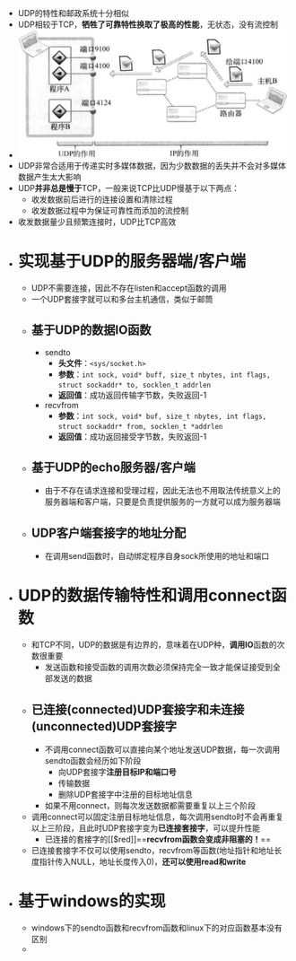 - UDP的特性和邮政系统十分相似
- UDP相较于TCP，**牺牲了可靠特性换取了极高的性能**，无状态，没有流控制
- ![image.png](../assets/image_1682605584952_0.png)
- UDP非常合适用于传递实时多媒体数据，因为少数数据的丢失并不会对多媒体数据产生太大影响
- UDP**并非总是慢于**TCP，一般来说TCP比UDP慢基于以下两点：
	- 收发数据前后进行的连接设置和清除过程
	- 收发数据过程中为保证可靠性而添加的流控制
- 收发数据量少且频繁连接时，UDP比TCP高效
- # 实现基于UDP的服务器端/客户端
	- UDP不需要连接，因此不存在listen和accept函数的调用
	- 一个UDP套接字就可以和多台主机通信，类似于邮筒
	- ## 基于UDP的数据IO函数
		- sendto
			- **头文件**：``<sys/socket.h>``
			- **参数**：``int sock, void* buff, size_t nbytes, int flags, struct sockaddr* to, socklen_t addrlen``
			- **返回值**：成功返回传输字节数，失败返回-1
		- recvfrom
			- **参数**：``int sock, void* buf, size_t nbytes, int flags, struct sockaddr* from, socklen_t *addrlen``
			- **返回值**：成功返回接受字节数，失败返回-1
	- ## 基于UDP的echo服务器/客户端
		- 由于不存在请求连接和受理过程，因此无法也不用取法传统意义上的服务器端和客户端，只要是负责提供服务的一方就可以成为服务器端
	- ## UDP客户端套接字的地址分配
		- 在调用send函数时，自动绑定程序自身sock所使用的地址和端口
- # UDP的数据传输特性和调用connect函数
	- 和TCP不同，UDP的数据是有边界的，意味着在UDP种，**调用IO**函数的次数很重要
		- 发送函数和接受函数的调用次数必须保持完全一致才能保证接受到全部发送的数据
	- ## 已连接(connected)UDP套接字和未连接(unconnected)UDP套接字
		- 不调用connect函数可以直接向某个地址发送UDP数据，每一次调用sendto函数会经历如下阶段
			- 向UDP套接字**注册目标IP和端口号**
			- 传输数据
			- 删除UDP套接字中注册的目标地址信息
		- 如果不用connect，则每次发送数据都需要重复以上三个阶段
	- 调用connect可以固定注册目标地址信息，每次调用sendto时不会再重复以上三阶段，且此时UDP套接字变为**已连接套接字**，可以提升性能
		- 已连接的套接字的[[$red]]==**recvfrom函数会变成非阻塞的！**==
	- 已连接套接字不仅可以使用sendto，recvfrom等函数(地址指针和地址长度指针传入NULL，地址长度传入0)，**还可以使用read和write**
- # 基于windows的实现
	- windows下的sendto函数和recvfrom函数和linux下的对应函数基本没有区别
	-